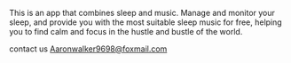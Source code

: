 This is an app that combines sleep and music. Manage and monitor your sleep, and provide you with the most suitable sleep music for free, helping you to find calm and focus in the hustle and bustle of the world.

contact us
Aaronwalker9698@foxmail.com
